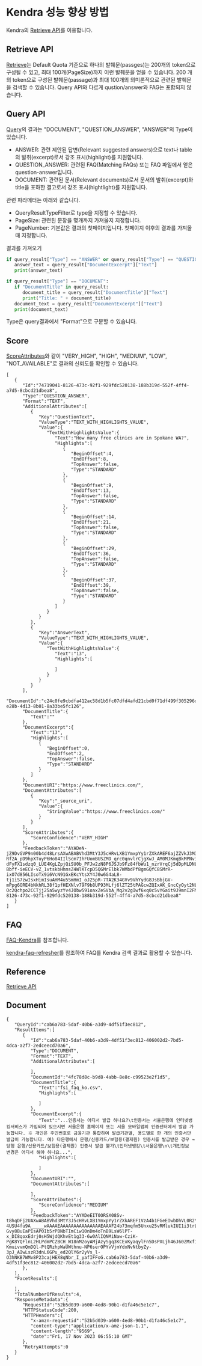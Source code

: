 # Kendra 성능 향상 방법

Kendra의 [Retrieve API](https://docs.aws.amazon.com/kendra/latest/APIReference/API_Retrieve.html)를 이용합니다.

## Retrieve API

[Retrieve](https://docs.aws.amazon.com/kendra/latest/APIReference/API_Retrieve.html)는 Default Quota 기준으로 하나의 발췌문(passges)는 200개의 token으로 구성될 수 있고, 최대 100개(PageSize)까지 이런 발췌문을 얻을 수 있습니다. 200 개의 token으로 구성된 발췌문(passage)과 최대 100개의 의미론적으로 관련된 발췌문을 검색할 수 있습니다. Query API와 다르게 qustion/answer와 FAG는 포함되지 않습니다. 



## Query API

[Query](https://docs.aws.amazon.com/ko_kr/kendra/latest/APIReference/API_Query.html)의 결과는 "DOCUMENT", "QUESTION_ANSWER", "ANSWER"의 Type이 있습니다. 

- ANSWER: 관련 제안된 답변(Relevant suggested answers)으로 text나 table의 발취(excerpt)로서 강조 표시(highlight)를 지원합니다. 
- QUESTION_ANSWER: 관련된 FAQ(Matching FAQs) 또는 FAQ 파일에서 얻은 question-answer입니다.
- DOCUMENT: 관련된 문서(Relevant documents)로서 문서의 발취(excerpt)와 title을 포하한 결고로서 강조 표시(hightlight)를 지원합니다.

관련 파라메터는 아래와 같습니다.

- QueryResultTypeFilter로 type을 지정할 수 있습니다.
- PageSize: 관련된 문장을 몇개까지 가져올지 지정합니다.
- PageNumber: 기본값은 결과의 첫페이지입니다. 첫페이지 이후의 결과를 가져올때 지정합니다.

결과를 가져오기

```python
if query_result["Type"] == "ANSWER" or query_result["Type"] == "QUESTION_ANSWER":
   answer_text = query_result["DocumentExcerpt"]["Text"]
   print(answer_text)

if query_result["Type"] == "DOCUMENT":
   if "DocumentTitle" in query_result:
      document_title = query_result["DocumentTitle"]["Text"]
      print("Title: " + document_title)
   document_text = query_result["DocumentExcerpt"]["Text"]
   print(document_text)
```

Type은 query결과에서 "Format"으로 구분할 수 있습니다.

## Score

[ScoreAttributes](https://docs.aws.amazon.com/kendra/latest/APIReference/API_ScoreAttributes.html)와 같이 "VERY_HIGH", "HIGH", "MEDIUM", "LOW", "NOT_AVAILABLE"로 결과의 신뢰도를 확인할 수 있습니다.

```text
[
   {
      "Id":"74719041-8126-473c-92f1-929fdc520138-188b319d-552f-4ff4-a7d5-8cbcd21dbea8",
      "Type":"QUESTION_ANSWER",
      "Format":"TEXT",
      "AdditionalAttributes":[
         {
            "Key":"QuestionText",
            "ValueType":"TEXT_WITH_HIGHLIGHTS_VALUE",
            "Value":{
               "TextWithHighlightsValue":{
                  "Text":"How many free clinics are in Spokane WA?",
                  "Highlights":[
                     {
                        "BeginOffset":4,
                        "EndOffset":8,
                        "TopAnswer":false,
                        "Type":"STANDARD"
                     },
                     {
                        "BeginOffset":9,
                        "EndOffset":13,
                        "TopAnswer":false,
                        "Type":"STANDARD"
                     },
                     {
                        "BeginOffset":14,
                        "EndOffset":21,
                        "TopAnswer":false,
                        "Type":"STANDARD"
                     },
                     {
                        "BeginOffset":29,
                        "EndOffset":36,
                        "TopAnswer":false,
                        "Type":"STANDARD"
                     },
                     {
                        "BeginOffset":37,
                        "EndOffset":39,
                        "TopAnswer":false,
                        "Type":"STANDARD"
                     }
                  ]
               }
            }
         },
         {
            "Key":"AnswerText",
            "ValueType":"TEXT_WITH_HIGHLIGHTS_VALUE",
            "Value":{
               "TextWithHighlightsValue":{
                  "Text":"13",
                  "Highlights":[
                     
                  ]
               }
            }
         }
      ],
      "DocumentId":"c24c0fe9cbdfa412ac58d1b5fc07dfd4afd21cbd0f71df499f305296d985a8c9a91f1b2c-e28b-4d13-8b01-8a33be5fc126",
      "DocumentTitle":{
         "Text":""
      },
      "DocumentExcerpt":{
         "Text":"13",
         "Highlights":[
            {
               "BeginOffset":0,
               "EndOffset":2,
               "TopAnswer":false,
               "Type":"STANDARD"
            }
         ]
      },
      "DocumentURI":"https://www.freeclinics.com/",
      "DocumentAttributes":[
         {
            "Key":"_source_uri",
            "Value":{
               "StringValue":"https://www.freeclinics.com/"
            }
         }
      ],
      "ScoreAttributes":{
         "ScoreConfidence":"VERY_HIGH"
      },
      "FeedbackToken":"AYADeN-jZ9DvGVP9n00b4d48LrsAXwABABVhd3MtY3J5cHRvLXB1YmxpYy1rZXkAREF6ajZZVkJ3M3B4dXZEMGRJZitQaEEzUWNVZkE3TDVBbjNEOCs1bE1aRm1hN1M3a0N3cjNiMzZRR2hPcTloeVJ1QT09AAEAB2F3cy1rbXMAS2Fybjphd3M6a21zOnVzLXdlc3QtMjoxNDk0MDA5NDM5NTk6a2V5LzUyN2YwMjRhLTUyMDktNDI4NC1iOTYwLTJhMjYxMzQxNWNkNgC4AQIBAHhoFIrDBc0sA_W0qqJvieboGJWYBK_hEm739PftPtfwZwEP6KAczOsL3xpUp6oizSAgAAAAfjB8BgkqhkiG9w0BBwagbzBtAgEAMGgGCSqGSIb3DQEHATAeBglghkgBZQMEAS4wEQQMT_QgV_BMu5l49EZAAgEQgDuTOkP1QJbt85KZ4FDF438i0upluDZq_Rf3L8H9PqkLQOSgUAyyy9hqEmMOZUcGqvBNc_ekw4pbMRy5ZAIAAAAADAAAEAAAAAAAAAAAAAAAAAB3LYEFCQuAEb8NnKHSk1eT_____wAAAAEAAAAAAAAAAAAAAAEAAAF2QLnDNTO_Ma1EGreEOHC8YG5ijJ7jLblLE4CbyAY9ueJHKBTQ-Rf2A_pD9hpXTuyP6Ho84IIlScm7IhFUomBUSZMD_qrc0qnvlrCjgXwJ_AM0MJKmqBkMPNvivFnfZ9xl-dFyFX1sdzq0_LUE4KgLZpjQiSU0b_PFJw2zN8P6JSJb9Fz84fbWu1_nzrVrqCj5dDpMLDNLgC3f6pTS4IqmJqMsj6BbGcdsvLIzVA2XaAGYS8CNv9pu5Hz63yrh6hG4UHWJwdhIcPZG7z7BayFjravsKjw101PJnzUKSIfiZlRnoqm-Bbff-ieECV-vZ_1vtskbHhmsZ4WlKTcpD5QGMrElbk7WMbdPf8gmGQfC8SMrR-ixO7d856LIsoTx9i6VcN91GxEKcYtsXY4J0w6G4aL8-tj1iS7zwIsxHimIsuAHM4u5SmHmI_oJ25pR-7TA2K34GVv9VhYydG8JsBbjGV-mPpg6ORE4bNkhRL38f1pfHEXNlv79F9b8UP93MLfj6lZT25tPAGcwZQIxAK_GncCyOyt2NLdszY-Oc2Qchpo2CCTjj25a5wyzYv4JObw591oaxZeSVbA_Mq2v2gIwf6xq0c5vYGait9J9mnI2FMtEJ3rI2DRld30IRmWWNES54XOxciMd5J_YxJGkfghX.74719041-8126-473c-92f1-929fdc520138-188b319d-552f-4ff4-a7d5-8cbcd21dbea8"
   }
]
```

## FAQ

[FAQ-Kendra](https://github.com/aws-samples/enterprise-search-with-amazon-kendra-workshop/blob/master/Part%202%20-%20Adding%20a%20FAQ.md)를 참조합니다.

[kendra-faq-refresher](https://github.com/aws-samples/amazon-kendra-faq-refresher/tree/main)를 참조하여 FAQ를 Kendra 검색 결과로 활용할 수 있습니다.


## Reference

[Retrieve API](https://docs.aws.amazon.com/kendra/latest/APIReference/API_Retrieve.html)

## Document

```text
{
   "QueryId":"cab6a783-5daf-40b6-a3d9-4df51f3ec812",
   "ResultItems":[
      {
         "Id":"cab6a783-5daf-40b6-a3d9-4df51f3ec812-406002d2-7bd5-4dca-a2f7-2edceecd70a6",
         "Type":"DOCUMENT",
         "Format":"TEXT",
         "AdditionalAttributes":[
            
         ],
         "DocumentId":"4fc78d8c-b9d8-4abb-8e8c-c99523e2f1d5",
         "DocumentTitle":{
            "Text":"fsi_faq_ko.csv",
            "Highlights":[
               
            ]
         },
         "DocumentExcerpt":{
            "Text":"...인증서는 어디서 발급 하나요?\t인증서는 서울은행에 인터넷뱅킹서비스가 가입되어 있으시면 서울은행 홈페이지 또는 서울 모바일앱의 인증센터에서 발급 가능합니다. ※ 개인은 주민번호로 금융기관 통합하여 발급기관별, 용도별로 한 개의 인증서만 발급이 가능합니다. 예) 타은행에서 은행/신용카드/보험용(결제원) 인증서를 발급받은 경우 → 당행 은행/신용카드/보험용(결제원) 인증서 발급 불가\t인터넷뱅킹\t서울은행\n\t개인정보 변경은 어디서 해야 하나요...",
            "Highlights":[
               
            ]
         },
         "DocumentURI":"",
         "DocumentAttributes":[
            
         ],
         "ScoreAttributes":{
            "ScoreConfidence":"MEDIUM"
         },
         "FeedbackToken":"AYADeEIT0ORSX08Sv-t8hqDFj2UAXwABABVhd3MtY3J5cHRvLXB1YmxpYy1rZXkAREF1VzA4b1FGeEIwbDhVL0R2Y2s3RllvVHphcXI5ZG1hVVdMVU5hVWl2RllRaW5ZeUg5SDdQbC8zVlYwNmJuRUN0UT09AAEAB2F3cy1rbXMAS2Fybjphd3M6a21zOnVzLXdlc3QtMjoxNDk0MDA5NDM5NTk6a2V5LzUyN2YwMjRhLTUyMDktNDI4NC1iOTYwLTJhMjYxMzQxNWNkNgC4AQIBAHhoFIrDBc0sA_W0qqJvieboGJWYBK_hEm739PftPtfwZwHBaXKzCFbOpmHzKOt9tucTAAAAfjB8BgkqhkiG9w0BBwagbzBtAgEAMGgGCSqGSIb3DQEHATAeBglghkgBZQMEAS4wEQQMj2BQ8y0RoHFXVV1AAgEQgDtMdfOimJQuRZVIhoS9xaeORWplKcm2xX_spfBtv10z2USf9Wl3xSV_1twmqnJ7WWh3BgCXlqcCylQZPgIAAAAADAAAEAAAAAAAAAAAAAAAAABnOJofpWuq2r-4USU4fu9A_____wAAAAEAAAAAAAAAAAAAAAEAAAF24b73mqfm5Unxu25vRMlukIUI1i3trLzFlnyfCvCin8J7GsN3pu25FiI0Hu3VLAXusFfik00Gp7kzT8ZcFVUgp0m9FZXeG2SlFkTssFxIn8QLWPeW1ea8TgZr0eeCk6bjmtVfQSjv5JP8Gk2Trk0cC2D20jH_aWsZ1Ri78bY5H0NOsS2LsV1CHEkDacfNIyhwMaiDpYWyn8sCIV2a7OmkdZOwTkEutbD69McCISGGhlh5c8ZFJaXESjtJCZuPf4EFQHH5oIBHSNzivaXD4tGGzSa1XabMD36rvYqYykbG09UE12eRB-Gvy8BuEaPIsAP0Ib5rPBNbTImCiw10nDm4oTnB9LsW6lPT-x_DI8qoxEdrj0sH5WjdQKhvEt1g33-6w0AlIQNMiNaw-CziK-PgK8YQFlnL2HLPdmPCZBCH_W18nM2oyAMjAzySgq3KCExKyaqylFn5DsPXLjh46J60ZMxf1DhQ9U82DiQCuJ5G1Z9rxdMASmRHWFSOKxXolyMwTCShOI5vAGcwZQIxAKd5oE-KmuivvmQmDQl-PtQRzhpWaUWthnu-NP6serOPYvVjmYdxNvNtbyZy-3pJ_AIwLszR3dnL6GPu_ed2QlY6r2yVs_l-O3hNKB7WMv8P23cajHEX8qNbr_I_yafIFFoG.cab6a783-5daf-40b6-a3d9-4df51f3ec812-406002d2-7bd5-4dca-a2f7-2edceecd70a6"
      },
   ],
   "FacetResults":[
      
   ],
   "TotalNumberOfResults":4,
   "ResponseMetadata":{
      "RequestId":"52b5d039-a600-4ed8-90b1-d1fa46c5e1c7",
      "HTTPStatusCode":200,
      "HTTPHeaders":{
         "x-amzn-requestid":"52b5d039-a600-4ed8-90b1-d1fa46c5e1c7",
         "content-type":"application/x-amz-json-1.1",
         "content-length":"9569",
         "date":"Fri, 17 Nov 2023 06:55:10 GMT"
      },
      "RetryAttempts":0
   }
}
```
